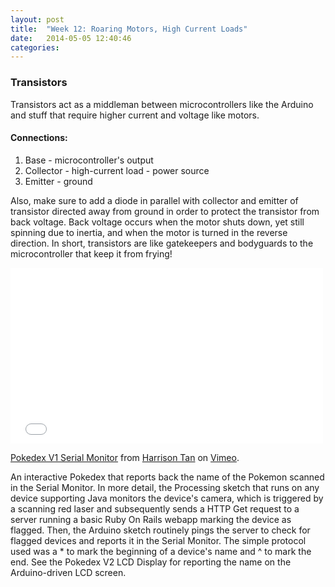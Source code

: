 ```yaml
---
layout: post
title:  "Week 12: Roaring Motors, High Current Loads"
date:   2014-05-05 12:40:46
categories:
---
```


### Transistors
Transistors act as a middleman between microcontrollers like the Arduino and stuff that require higher current and voltage like motors.

#### Connections:
1. Base - microcontroller's output
2. Collector - high-current load - power source
3. Emitter - ground

Also, make sure to add a diode in parallel with collector and emitter of transistor directed away from ground in order to protect the transistor from back voltage. Back voltage occurs when the motor shuts down, yet still spinning due to inertia, and when the motor is turned in the reverse direction. In short, transistors are like gatekeepers and bodyguards to the microcontroller that keep it from frying!

<iframe src="//player.vimeo.com/video/95399337" width="500" height="281" frameborder="0" webkitallowfullscreen mozallowfullscreen allowfullscreen></iframe> <p><a href="http://vimeo.com/95399337">Pokedex V1 Serial Monitor</a> from <a href="http://vimeo.com/user4315024">Harrison Tan</a> on <a href="https://vimeo.com">Vimeo</a>.</p> <p>An interactive Pokedex that reports back the name of the Pokemon scanned in the Serial Monitor. In more detail, the Processing sketch that runs on any device supporting Java monitors the device&#039;s camera, which is triggered by a scanning red laser and subsequently sends a HTTP Get request to a server running a basic Ruby On Rails webapp marking the device as flagged. Then, the Arduino sketch routinely pings the server to check for flagged devices and reports it in the Serial Monitor. The simple protocol used was a * to mark the beginning of a device&#039;s name and ^ to mark the end. See the Pokedex V2 LCD Display for reporting the name on the Arduino-driven LCD screen.</p>